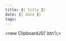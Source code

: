 ```yaml
---
title: {{ title }}
date: {{ date }}
tags:
---
```

<!-- clipboard button -->
<script src="js/clipboard.min.js"></script>
<new ClipboardJS('.btn');>
